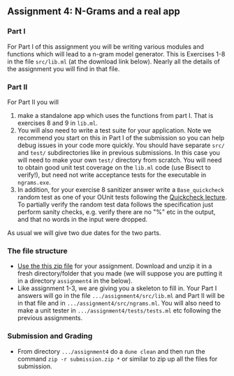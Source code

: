 Assignment 4: N-Grams and a real app
------------------------------------

### Part I

For Part I of this assignment you will be writing various modules and functions which will lead to a n-gram model generator.  This is Exercises 1-8 in the file `src/lib.ml` (at the download link below).  Nearly all the details of the assignment you will find in that file.

### Part II

For Part II you will 

  1) make a standalone app which uses the functions from part I. That is exercises 8 and 9 in `lib.ml`.
  2) You will also need to write a test suite for your application.  Note we recommend you start on this in Part I of the submission so you can help debug issues in your code more quickly.  You should have separate `src/` and `test/` subdirectories like in previous submissions.  In this case you will need to make your own `test/` directory from scratch.  You will need to obtain good unit test coverage on the `lib.ml` code (use Bisect to verify!), but need not write acceptance tests for the executable in `ngrams.exe`.
  3) In addition, for your exercise 8 sanitizer answer write a `Base_quickcheck` random test as one of your OUnit tests following the [Quickcheck lecture](../specification-test.html#quickcheck).  To partially verify the random test data follows the specification just perform sanity checks, e.g. verify there are no "%" etc in the output, and that no words in the input were dropped.

As usual we will give two due dates for the two parts.

### The file structure

* [Use the this zip file](assignment4.zip) for your assignment.  Download and unzip it in a fresh directory/folder that you made (we will suppose you are putting it in a directory `assignment4` in the below).  
* Like assignment 1-3, we are giving you a skeleton to fill in.  Your Part I answers will go in the file  `.../assignment4/src/lib.ml` and Part II will be in that file and in `.../assignment4/src/ngrams.ml`.  You will also need to make a unit tester in `.../assignment4/tests/tests.ml` etc following the previous assignments.

### Submission and Grading
* From directory `.../assignment4` do a `dune clean` and then run the command `zip -r submission.zip *` or similar to zip up all the files for submission.